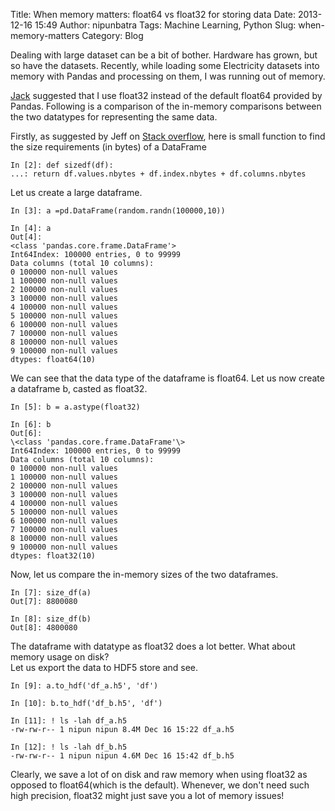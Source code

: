 Title: When memory matters: float64 vs float32 for storing data
Date: 2013-12-16 15:49
Author: nipunbatra
Tags: Machine Learning, Python
Slug: when-memory-matters
Category: Blog

Dealing with large dataset can be a bit of bother. Hardware has grown,
but so have the datasets. Recently, while loading some Electricity
datasets into memory with Pandas and processing on them, I was running
out of memory.

[Jack][] suggested that I use float32 instead of the default float64
provided by Pandas. Following is a comparison of the in-memory
comparisons between the two datatypes for representing the same data.

Firstly, as suggested by Jeff on [Stack overflow][], here is small
function to find the size requirements (in bytes) of a DataFrame

	In [2]: def sizedf(df):  
	...: return df.values.nbytes + df.index.nbytes + df.columns.nbytes  


Let us create a large dataframe.


	In [3]: a =pd.DataFrame(random.randn(100000,10))

	In [4]: a  
	Out[4]:  
	<class 'pandas.core.frame.DataFrame'> 
	Int64Index: 100000 entries, 0 to 99999  
	Data columns (total 10 columns):  
	0 100000 non-null values  
	1 100000 non-null values  
	2 100000 non-null values  
	3 100000 non-null values  
	4 100000 non-null values  
	5 100000 non-null values  
	6 100000 non-null values  
	7 100000 non-null values  
	8 100000 non-null values  
	9 100000 non-null values  
	dtypes: float64(10)


We can see that the data type of the dataframe is float64. Let us now
create a dataframe b, casted as float32.

	In [5]: b = a.astype(float32)

	In [6]: b  
	Out[6]:  
	\<class 'pandas.core.frame.DataFrame'\>  
	Int64Index: 100000 entries, 0 to 99999  
	Data columns (total 10 columns):  
	0 100000 non-null values  
	1 100000 non-null values  
	2 100000 non-null values  
	3 100000 non-null values  
	4 100000 non-null values  
	5 100000 non-null values  
	6 100000 non-null values  
	7 100000 non-null values  
	8 100000 non-null values  
	9 100000 non-null values  
	dtypes: float32(10)  

Now, let us compare the in-memory sizes of the two dataframes.

	In [7]: size_df(a)  
	Out[7]: 8800080

	In [8]: size_df(b)  
	Out[8]: 4800080  

The dataframe with datatype as float32 does a lot better. What about
memory usage on disk?  
Let us export the data to HDF5 store and see.

	In [9]: a.to_hdf('df_a.h5', 'df')

	In [10]: b.to_hdf('df_b.h5', 'df')

	In [11]: ! ls -lah df_a.h5  
	-rw-rw-r-- 1 nipun nipun 8.4M Dec 16 15:22 df_a.h5

	In [12]: ! ls -lah df_b.h5  
	-rw-rw-r-- 1 nipun nipun 4.6M Dec 16 15:42 df_b.h5  

Clearly, we save a lot of on disk and raw memory when using float32 as
opposed to float64(which is the default). Whenever, we don't need such
high precision, float32 might just save you a lot of memory issues!

  [Jack]: http://jack-kelly.com/
  [Stack overflow]: http://stackoverflow.com/questions/18089667/pandas-how-to-estimate-how-much-memory-a-dataframe-will-need
